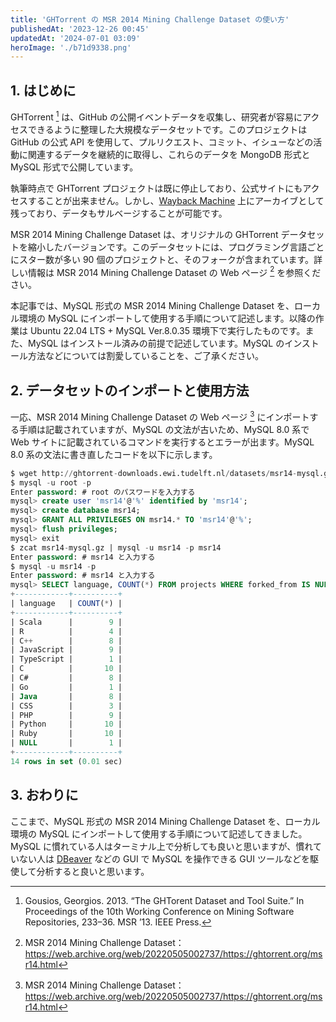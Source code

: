 ```yaml
---
title: 'GHTorrent の MSR 2014 Mining Challenge Dataset の使い方'
publishedAt: '2023-12-26 00:45'
updatedAt: '2024-07-01 03:09'
heroImage: './b71d9338.png'
---
```


## 1. はじめに

GHTorrent [^1] は、GitHub の公開イベントデータを収集し、研究者が容易にアクセスできるように整理した大規模なデータセットです。このプロジェクトは GitHub の公式 API を使用して、プルリクエスト、コミット、イシューなどの活動に関連するデータを継続的に取得し、これらのデータを MongoDB 形式と MySQL 形式で公開しています。

[^1]: Gousios, Georgios. 2013. “The GHTorent Dataset and Tool Suite.” In Proceedings of the 10th Working Conference on Mining Software Repositories, 233–36. MSR ’13. IEEE Press.

執筆時点で GHTorrent プロジェクトは既に停止しており、公式サイトにもアクセスすることが出来ません。しかし、[Wayback Machine](https://archive.org/web/) 上にアーカイブとして残っており、データもサルベージすることが可能です。

MSR 2014 Mining Challenge Dataset は、オリジナルの GHTorrent データセットを縮小したバージョンです。このデータセットには、プログラミング言語ごとにスター数が多い 90 個のプロジェクトと、そのフォークが含まれています。詳しい情報は MSR 2014 Mining Challenge Dataset の Web ページ [^2] を参照ください。

[^2]: MSR 2014 Mining Challenge Dataset：https://web.archive.org/web/20220505002737/https://ghtorrent.org/msr14.html

本記事では、MySQL 形式の MSR 2014 Mining Challenge Dataset を、ローカル環境の MySQL にインポートして使用する手順について記述します。以降の作業は Ubuntu 22.04 LTS + MySQL Ver.8.0.35 環境下で実行したものです。また、MySQL はインストール済みの前提で記述しています。MySQL のインストール方法などについては割愛していることを、ご了承ください。

## 2. データセットのインポートと使用方法

一応、MSR 2014 Mining Challenge Dataset の Web ページ [^2] にインポートする手順は記載されていますが、MySQL の文法が古いため、MySQL 8.0 系で Web サイトに記載されているコマンドを実行するとエラーが出ます。MySQL 8.0 系の文法に書き直したコードを以下に示します。

```sql
$ wget http://ghtorrent-downloads.ewi.tudelft.nl/datasets/msr14-mysql.gz
$ mysql -u root -p
Enter password: # root のパスワードを入力する
mysql> create user 'msr14'@'%' identified by 'msr14';
mysql> create database msr14;
mysql> GRANT ALL PRIVILEGES ON msr14.* TO 'msr14'@'%';
mysql> flush privileges;
mysql> exit
$ zcat msr14-mysql.gz | mysql -u msr14 -p msr14
Enter password: # msr14 と入力する
$ mysql -u msr14 -p
Enter password: # msr14 と入力する
mysql> SELECT language, COUNT(*) FROM projects WHERE forked_from IS NULL GROUP BY language;
+------------+----------+
| language   | COUNT(*) |
+------------+----------+
| Scala      |        9 |
| R          |        4 |
| C++        |        8 |
| JavaScript |        9 |
| TypeScript |        1 |
| C          |       10 |
| C#         |        8 |
| Go         |        1 |
| Java       |        8 |
| CSS        |        3 |
| PHP        |        9 |
| Python     |       10 |
| Ruby       |       10 |
| NULL       |        1 |
+------------+----------+
14 rows in set (0.01 sec)
```

## 3. おわりに

ここまで、MySQL 形式の MSR 2014 Mining Challenge Dataset を、ローカル環境の MySQL にインポートして使用する手順について記述してきました。MySQL に慣れている人はターミナル上で分析しても良いと思いますが、慣れていない人は [DBeaver](https://dbeaver.io/) などの GUI で MySQL を操作できる GUI ツールなどを駆使して分析すると良いと思います。
